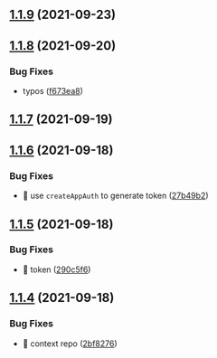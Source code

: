 ## [1.1.9](https://github.com/wow-actions/use-app-token/compare/v1.1.8...v1.1.9) (2021-09-23)

## [1.1.8](https://github.com/wow-actions/use-app-token/compare/v1.1.7...v1.1.8) (2021-09-20)


### Bug Fixes

* typos ([f673ea8](https://github.com/wow-actions/use-app-token/commit/f673ea8c3109162314df12f97a5a9695f1d6de1a))

## [1.1.7](https://github.com/wow-actions/use-app-token/compare/v1.1.6...v1.1.7) (2021-09-19)

## [1.1.6](https://github.com/wow-actions/use-app-token/compare/v1.1.5...v1.1.6) (2021-09-18)


### Bug Fixes

* 🐛 use `createAppAuth` to generate token ([27b49b2](https://github.com/wow-actions/use-app-token/commit/27b49b2a95fe3636df7089f1131eb71d3730aecd))

## [1.1.5](https://github.com/wow-actions/use-app-token/compare/v1.1.4...v1.1.5) (2021-09-18)


### Bug Fixes

* 🐛 token ([290c5f6](https://github.com/wow-actions/use-app-token/commit/290c5f67a7703c374240835ff387f2ccaeb47cd9))

## [1.1.4](https://github.com/wow-actions/use-app-token/compare/v1.1.3...v1.1.4) (2021-09-18)


### Bug Fixes

* 🐛 context repo ([2bf8276](https://github.com/wow-actions/use-app-token/commit/2bf82761b6ed4998d256cb408288b01e798260a6))
